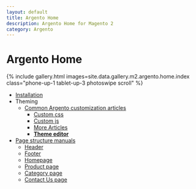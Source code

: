 ```yaml
---
layout: default
title: Argento Home
description: Argento Home for Magento 2
category: Argento
---
```


# Argento Home

{% include gallery.html images=site.data.gallery.m2.argento.home.index class="phone-up-1 tablet-up-3 photoswipe scroll" %}

 -  [Installation](/m2/argento/installation/)
 -  Theming
     +  [Common Argento customization articles](/m2/argento/customization/)
         +  [Custom css](/m2/argento/customization/custom-css/)
         +  [Custom js](/m2/argento/customization/custom-js/)
         +  [More Articles](/m2/argento/customization/)
         +  [**Theme editor**](theme-editor/)
 -  [Page structure manuals](page-structure/)
     +  [Header](page-structure/header/)
     +  [Footer](page-structure/footer/)
     +  [Homepage](page-structure/homepage/)
     +  [Product page](page-structure/product-page/)
     +  [Category page](page-structure/category-page/)
     +  [Contact Us page](page-structure/contact-us/)
